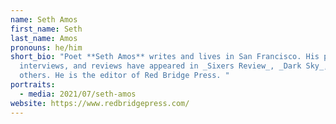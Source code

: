 ```yaml
---
name: Seth Amos
first_name: Seth
last_name: Amos
pronouns: he/him
short_bio: "Poet **Seth Amos** writes and lives in San Francisco. His poetry,
  interviews, and reviews have appeared in _Sixers Review_, _Dark Sky_, and
  others. He is the editor of Red Bridge Press. "
portraits:
  - media: 2021/07/seth-amos
website: https://www.redbridgepress.com/
---
```

